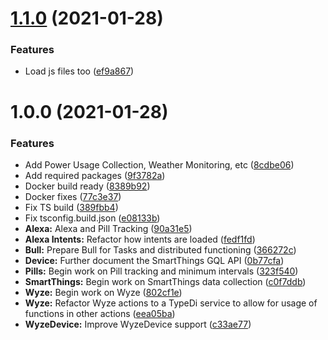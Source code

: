 # [1.1.0](https://github.com/KristianFJones/TS-SmartHome/compare/v1.0.0...v1.1.0) (2021-01-28)


### Features

* Load js files too ([ef9a867](https://github.com/KristianFJones/TS-SmartHome/commit/ef9a867100874decef98d1698f6dd743d1bd97f3))

# 1.0.0 (2021-01-28)


### Features

* Add Power Usage Collection, Weather Monitoring, etc ([8cdbe06](https://github.com/KristianFJones/TS-SmartHome/commit/8cdbe061c76f23ac493307d7992c15b5f9bf9499))
* Add required packages ([9f3782a](https://github.com/KristianFJones/TS-SmartHome/commit/9f3782a67fe26f0c52a27fcda4cdf24cfb76ac5b))
* Docker build ready ([8389b92](https://github.com/KristianFJones/TS-SmartHome/commit/8389b923f4f45287ddad3bfaca96f303908d320f))
* Docker fixes ([77c3e37](https://github.com/KristianFJones/TS-SmartHome/commit/77c3e37823e2fe89ca7bd4a6f89f05be50c37174))
* Fix TS build ([389fbb4](https://github.com/KristianFJones/TS-SmartHome/commit/389fbb409a6412bb915572674103dbd48596111d))
* Fix tsconfig.build.json ([e08133b](https://github.com/KristianFJones/TS-SmartHome/commit/e08133b7680dad441e9ebbc7e92e7cba346ba071))
* **Alexa:** Alexa and Pill Tracking ([90a31e5](https://github.com/KristianFJones/TS-SmartHome/commit/90a31e5dd5a69ea271e8856de7f3bf893bd652e3))
* **Alexa Intents:** Refactor how intents are loaded ([fedf1fd](https://github.com/KristianFJones/TS-SmartHome/commit/fedf1fd70c4f18c1ed6a679e07e128cf0084467b))
* **Bull:** Prepare Bull for Tasks and distributed functioning ([366272c](https://github.com/KristianFJones/TS-SmartHome/commit/366272c5acd956cde865b0ee5bf34545322eca48))
* **Device:** Further document the SmartThings GQL API ([0b77cfa](https://github.com/KristianFJones/TS-SmartHome/commit/0b77cfa342723bd91b222b329f7fb4df6fd630ef))
* **Pills:** Begin work on Pill tracking and minimum intervals ([323f540](https://github.com/KristianFJones/TS-SmartHome/commit/323f54081733a19d2fd91a238f588b849d6bdf57))
* **SmartThings:** Begin work on SmartThings data collection ([c0f7ddb](https://github.com/KristianFJones/TS-SmartHome/commit/c0f7ddb94c3d08b42cc7fc1899b7cd6a06485994))
* **Wyze:** Begin work on Wyze ([802cf1e](https://github.com/KristianFJones/TS-SmartHome/commit/802cf1e2bedcae4863706c9ebb5a08eb00f78e5c))
* **Wyze:** Refactor Wyze actions to a TypeDi service to allow for usage of functions in other actions ([eea05ba](https://github.com/KristianFJones/TS-SmartHome/commit/eea05ba92389c566cd8e0785c6c4ddb972518575))
* **WyzeDevice:** Improve WyzeDevice support ([c33ae77](https://github.com/KristianFJones/TS-SmartHome/commit/c33ae773fcf2d1ca45fec62e9703180de5f0f064))
